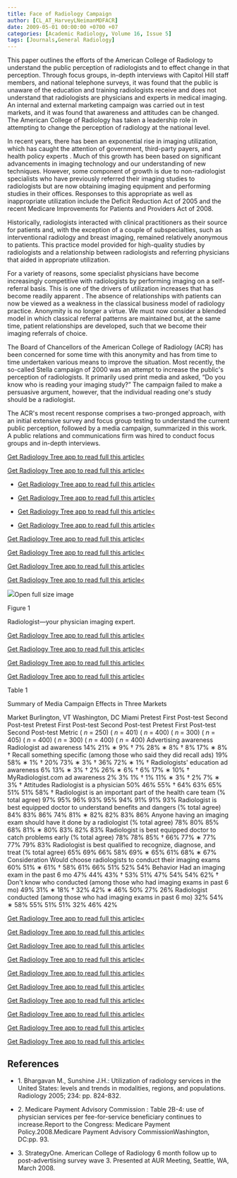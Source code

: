 ```yaml
---
title: Face of Radiology Campaign
author: [CL_AT_HarveyLNeimanMDFACR]
date: 2009-05-01 00:00:00 +0700 +07
categories: [Academic Radiology, Volume 16, Issue 5]
tags: [Journals,General Radiology]
---
```

This paper outlines the efforts of the American College of Radiology to understand the public perception of radiologists and to effect change in that perception. Through focus groups, in-depth interviews with Capitol Hill staff members, and national telephone surveys, it was found that the public is unaware of the education and training radiologists receive and does not understand that radiologists are physicians and experts in medical imaging. An internal and external marketing campaign was carried out in test markets, and it was found that awareness and attitudes can be changed. The American College of Radiology has taken a leadership role in attempting to change the perception of radiology at the national level.

In recent years, there has been an exponential rise in imaging utilization, which has caught the attention of government, third-party payers, and health policy experts . Much of this growth has been based on significant advancements in imaging technology and our understanding of new techniques. However, some component of growth is due to non-radiologist specialists who have previously referred their imaging studies to radiologists but are now obtaining imaging equipment and performing studies in their offices. Responses to this appropriate as well as inappropriate utilization include the Deficit Reduction Act of 2005 and the recent Medicare Improvements for Patients and Providers Act of 2008.

Historically, radiologists interacted with clinical practitioners as their source for patients and, with the exception of a couple of subspecialties, such as interventional radiology and breast imaging, remained relatively anonymous to patients. This practice model provided for high-quality studies by radiologists and a relationship between radiologists and referring physicians that aided in appropriate utilization.

For a variety of reasons, some specialist physicians have become increasingly competitive with radiologists by performing imaging on a self-referral basis. This is one of the drivers of utilization increases that has become readily apparent . The absence of relationships with patients can now be viewed as a weakness in the classical business model of radiology practice. Anonymity is no longer a virtue. We must now consider a blended model in which classical referral patterns are maintained but, at the same time, patient relationships are developed, such that we become their imaging referrals of choice.

The Board of Chancellors of the American College of Radiology (ACR) has been concerned for some time with this anonymity and has from time to time undertaken various means to improve the situation. Most recently, the so-called Stella campaign of 2000 was an attempt to increase the public's perception of radiologists. It primarily used print media and asked, “Do you know who is reading your imaging study?” The campaign failed to make a persuasive argument, however, that the individual reading one's study should be a radiologist.

The ACR's most recent response comprises a two-pronged approach, with an initial extensive survey and focus group testing to understand the current public perception, followed by a media campaign, summarized in this work. A public relations and communications firm was hired to conduct focus groups and in-depth interviews.

[Get Radiology Tree app to read full this article<](https://clinicalpub.com/app)

[Get Radiology Tree app to read full this article<](https://clinicalpub.com/app)

- [Get Radiology Tree app to read full this article<](https://clinicalpub.com/app)

- [Get Radiology Tree app to read full this article<](https://clinicalpub.com/app)

- [Get Radiology Tree app to read full this article<](https://clinicalpub.com/app)

- [Get Radiology Tree app to read full this article<](https://clinicalpub.com/app)


[Get Radiology Tree app to read full this article<](https://clinicalpub.com/app)

[Get Radiology Tree app to read full this article<](https://clinicalpub.com/app)

[Get Radiology Tree app to read full this article<](https://clinicalpub.com/app)

[Get Radiology Tree app to read full this article<](https://clinicalpub.com/app)

![](https://d1niluoi1dd30v.cloudfront.net/10766332/S1076633209X00048/S1076633209000828/gr1.jpg?Signature=gmAMtBv8hxlUSgl4l70k0FSuHcrnWBfKiwXgjBmPAeb6XMCcc2VXAXKQx5%7EqJOaM7Wlh2G7ROJyZFhGyzYdPDdSULYLNSdiwJJCX9aHkFtP5va8832JG0P1jlapW10xo6n72tO17EF1aCNczAcBNRBVfG5KgJveSdNaM-pMs7H4_&Expires=1669551159&Key-Pair-Id=APKAICLNFGBCWWYGVIZQ)Open full size image

Figure 1


Radiologist—your physician imaging expert.


[Get Radiology Tree app to read full this article<](https://clinicalpub.com/app)

[Get Radiology Tree app to read full this article<](https://clinicalpub.com/app)

[Get Radiology Tree app to read full this article<](https://clinicalpub.com/app)

[Get Radiology Tree app to read full this article<](https://clinicalpub.com/app)

Table 1


Summary of Media Campaign Effects in Three Markets


Market Burlington, VT Washington, DC Miami Pretest First Post-test Second Post-test Pretest First Post-test Second Post-test Pretest First Post-test Second Post-test Metric ( _n_ = 250) ( _n_ = 401) ( _n_ = 400) ( _n_ = 300) ( _n_ = 405) ( _n_ = 400) ( _n_ = 300) ( _n_ = 400) ( _n_ = 400) Advertising awareness Radiologist ad awareness 14% 21%  ∗  9%  †  7% 28%  ∗  8%  †  8% 17%  ∗  8%  †  Recall something specific (among those who said they did recall ads) 19% 58%  ∗  1%  †  20% 73%  ∗  3%  †  36% 72%  ∗  1%  †  Radiologists' education ad awareness 6% 13%  ∗  3%  †  2% 26%  ∗  6%  †  6% 17%  ∗  10%  †  MyRadiologist.com  ad awareness 2% 3% 1%  †  1% 11%  ∗  3%  †  2% 7%  ∗  3%  †  Attitudes Radiologist is a physician 50% 46% 55%  †  64% 63% 65% 51% 51% 58%  †  Radiologist is an important part of the health care team (% total agree) 97% 95% 96% 93% 95% 94% 91% 91% 93% Radiologist is best equipped doctor to understand benefits and dangers (% total agree) 84% 83% 86% 74% 81%  ∗  82% 82% 83% 86% Anyone having an imaging exam should have it done by a radiologist (% total agree) 78% 80% 85% 68% 81%  ∗  80% 83% 82% 83% Radiologist is best equipped doctor to catch problems early (% total agree) 78% 78% 85%  †  66% 77%  ∗  77% 77% 79% 83% Radiologist is best qualified to recognize, diagnose, and treat (% total agree) 65% 69% 66% 58% 69%  ∗  65% 61% 68%  ∗  67% Consideration Would choose radiologists to conduct their imaging exams 60% 51%  ∗  61%  †  58% 61% 66% 51% 52% 54% Behavior Had an imaging exam in the past 6 mo 47% 44% 43%  †  53% 51% 47% 54% 54% 62%  †  Don't know who conducted (among those who had imaging exams in past 6 mo) 49% 31%  ∗  18%  †  32% 42%  ∗  46% 50% 27% 26% Radiologist conducted (among those who had imaging exams in past 6 mo) 32% 54%  ∗  58% 55% 51% 51% 32% 46% 42%

[Get Radiology Tree app to read full this article<](https://clinicalpub.com/app)

[Get Radiology Tree app to read full this article<](https://clinicalpub.com/app)

[Get Radiology Tree app to read full this article<](https://clinicalpub.com/app)

[Get Radiology Tree app to read full this article<](https://clinicalpub.com/app)

[Get Radiology Tree app to read full this article<](https://clinicalpub.com/app)

[Get Radiology Tree app to read full this article<](https://clinicalpub.com/app)

[Get Radiology Tree app to read full this article<](https://clinicalpub.com/app)

[Get Radiology Tree app to read full this article<](https://clinicalpub.com/app)

[Get Radiology Tree app to read full this article<](https://clinicalpub.com/app)

[Get Radiology Tree app to read full this article<](https://clinicalpub.com/app)

## References

- 1\. Bhargavan M., Sunshine J.H.: Utilization of radiology services in the United States: levels and trends in modalities, regions, and populations. Radiology 2005; 234: pp. 824-832.


- 2\. Medicare Payment Advisory Commission : Table 2B-4: use of physician services per fee-for-service beneficiary continues to increase.Report to the Congress: Medicare Payment Policy.2008.Medicare Payment Advisory CommissionWashington, DC:pp. 93.


- 3\.  StrategyOne. American College of Radiology 6 month follow up to post-advertising survey wave 3. Presented at AUR Meeting, Seattle, WA, March 2008.